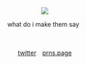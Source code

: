 <p align="center"> 
<p align="center">
 <img src="https://github.com/user-attachments/assets/c56b4fda-1445-45ae-b7e9-29a9b5feed64" </p>


<p align="center">what do i make them say 

　<p align="center">[twitter](https://x.com/catfrin)  [prns.page](https://en.pronouns.page/@catfrin)
